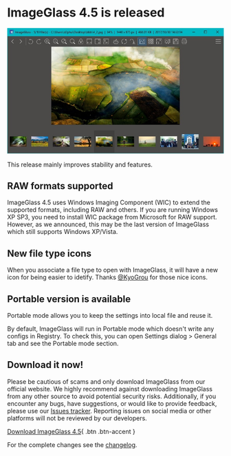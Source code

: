 # ImageGlass 4.5 is released
![ImageGlass 4.5](https://github.com/ImageGlass/config/blob/main/screenshots/v4.5/4.5_1.jpg?raw=true)

This release mainly improves stability and features.

## RAW formats supported
ImageGlass 4.5 uses Windows Imaging Component (WIC) to extend the supported formats, including RAW and others. 
If you are running Windows XP SP3, you need to install WIC package from Microsoft for RAW support. However, as we announced, this may be the last version of ImageGlass which still supports Windows XP/Vista.


## New file type icons
When you associate a file type to open with ImageGlass, it will have a new icon for being easier to idetify. Thanks [@KyoGrou](https://github.com/d2phap/ImageGlass/issues/217) for those nice icons.


## Portable version is available
Portable mode allows you to keep the settings into local file and reuse it. 

By default, ImageGlass will run in Portable mode which doesn't write any configs in Registry. To check this, you can open Settings dialog > General tab and see the Portable mode section.


## Download it now!
Please be cautious of scams and only download ImageGlass from our official website. We highly recommend against downloading ImageGlass from any other source to avoid potential security risks. Additionally, if you encounter any bugs, have suggestions, or would like to provide feedback, please use our [Issues tracker](https://github.com/d2phap/ImageGlass/issues). Reporting issues on social media or other platforms will not be reviewed by our developers.

[Download ImageGlass 4.5](https://imageglass.org/download){ .btn .btn-accent }

For the complete changes see the [changelog](https://github.com/d2phap/ImageGlass/releases/tag/4.5.11.27).

